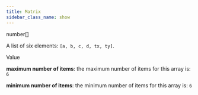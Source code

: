 ```yaml
---
title: Matrix
sidebar_class_name: show
---
```


<div className="section-type">

<div className="badge-type">number[]</div>

</div>

A list of six elements: `[a, b, c, d, tx, ty]`.

<div className="property-item">

Value

<div className="value-description">

**maximum number of items**: the maximum number of items for this array is: `6`

**minimum number of items**: the minimum number of items for this array is: `6`

</div>

</div>
